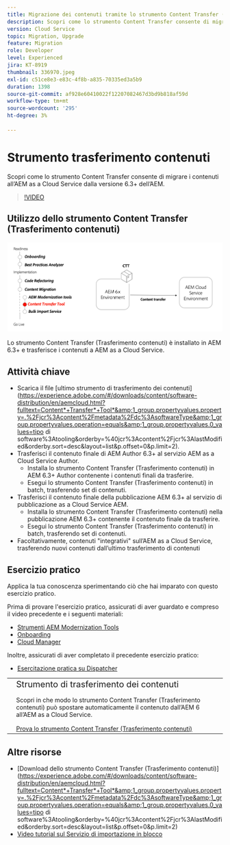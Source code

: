 ```yaml
---
title: Migrazione dei contenuti tramite lo strumento Content Transfer (Trasferimento contenuti)
description: Scopri come lo strumento Content Transfer consente di migrare i contenuti dall’AEM 6 a AEM as a Cloud Service.
version: Cloud Service
topic: Migration, Upgrade
feature: Migration
role: Developer
level: Experienced
jira: KT-8919
thumbnail: 336970.jpeg
exl-id: c51ce8e3-e83c-4f8b-a835-70335ed3a5b9
duration: 1398
source-git-commit: af928e60410022f12207082467d3bd9b818af59d
workflow-type: tm+mt
source-wordcount: '295'
ht-degree: 3%

---
```



# Strumento trasferimento contenuti

Scopri come lo strumento Content Transfer consente di migrare i contenuti all’AEM as a Cloud Service dalla versione 6.3+ dell’AEM.

>[!VIDEO](https://video.tv.adobe.com/v/336970?quality=12&learn=on)

## Utilizzo dello strumento Content Transfer (Trasferimento contenuti)

![Ciclo di vita dello strumento Content Transfer](../assets/content-transfer-tool.png)

Lo strumento Content Transfer (Trasferimento contenuti) è installato in AEM 6.3+ e trasferisce i contenuti a AEM as a Cloud Service.

## Attività chiave

+ Scarica il file [ultimo strumento di trasferimento dei contenuti](https://experience.adobe.com/#/downloads/content/software-distribution/en/aemcloud.html?fulltext=Content*+Transfer*+Tool*&amp;1_group.propertyvalues.property=.%2Fjcr%3Acontent%2Fmetadata%2Fdc%3AsoftwareType&amp;1_group.propertyvalues.operation=equals&amp;1_group.propertyvalues.0_values=tipo di software%3Atooling&amp;orderby=%40jcr%3Acontent%2Fjcr%3AlastModified&amp;orderby.sort=desc&amp;layout=list&amp;p.offset=0&amp;p.limit=2).
+ Trasferisci il contenuto finale di AEM Author 6.3+ al servizio AEM as a Cloud Service Author.
   + Installa lo strumento Content Transfer (Trasferimento contenuti) in AEM 6.3+ Author contenente i contenuti finali da trasferire.
   + Esegui lo strumento Content Transfer (Trasferimento contenuti) in batch, trasferendo set di contenuti.
+ Trasferisci il contenuto finale della pubblicazione AEM 6.3+ al servizio di pubblicazione as a Cloud Service AEM.
   + Installa lo strumento Content Transfer (Trasferimento contenuti) nella pubblicazione AEM 6.3+ contenente il contenuto finale da trasferire.
   + Esegui lo strumento Content Transfer (Trasferimento contenuti) in batch, trasferendo set di contenuti.
+ Facoltativamente, contenuti &quot;integrativi&quot; sull’AEM as a Cloud Service, trasferendo nuovi contenuti dall’ultimo trasferimento di contenuti

## Esercizio pratico

Applica la tua conoscenza sperimentando ciò che hai imparato con questo esercizio pratico.

Prima di provare l&#39;esercizio pratico, assicurati di aver guardato e compreso il video precedente e i seguenti materiali:

+ [Strumenti AEM Modernization Tools](../aem-modernization-tools.md)
+ [Onboarding](../onboarding.md)
+ [Cloud Manager](../cloud-manager.md)

Inoltre, assicurati di aver completato il precedente esercizio pratico:

+ [Esercitazione pratica su Dispatcher](../dispatcher.md#hands-on-exercise)

<table style="border-width:0">
    <tr>
        <td style="width:150px">
            <a  rel="noreferrer"
                target="_blank"
                href="https://github.com/adobe/aem-cloud-engineering-video-series-exercises/tree/session6-transfercontent#cloud-acceleration-bootcamp---session-6-content"><img alt="Esercitazione pratica archivio GitHub" src="../assets/github.png"/>
            </a>        
        </td>
        <td style="width:100%;margin-bottom:1rem;">
            <div style="font-size:1.25rem;font-weight:400;">Strumento di trasferimento dei contenuti</div>
            <p style="margin:1rem 0">
                Scopri in che modo lo strumento Content Transfer (Trasferimento contenuti) può spostare automaticamente il contenuto dall’AEM 6 all’AEM as a Cloud Service.
            </p>
            <a  rel="noreferrer"
                target="_blank"
                href="https://github.com/adobe/aem-cloud-engineering-video-series-exercises/tree/session6-transfercontent#cloud-acceleration-bootcamp---session-6-content" class="spectrum-Button spectrum-Button--primary spectrum-Button--sizeM">
                <span class="spectrum-Button-label has-no-wrap has-text-weight-bold">Prova lo strumento Content Transfer (Trasferimento contenuti)</span>
            </a>
        </td>
    </tr>
</table>

## Altre risorse

+ [Download dello strumento Content Transfer (Trasferimento contenuti)](https://experience.adobe.com/#/downloads/content/software-distribution/en/aemcloud.html?fulltext=Content*+Transfer*+Tool*&amp;1_group.propertyvalues.property=.%2Fjcr%3Acontent%2Fmetadata%2Fdc%3AsoftwareType&amp;1_group.propertyvalues.operation=equals&amp;1_group.propertyvalues.0_values=tipo di software%3Atooling&amp;orderby=%40jcr%3Acontent%2Fjcr%3AlastModified&amp;orderby.sort=desc&amp;layout=list&amp;p.offset=0&amp;p.limit=2)
+ [Video tutorial sul Servizio di importazione in blocco](https://experienceleague.adobe.com/docs/experience-manager-learn/cloud-service/migration/bulk-import.html)

